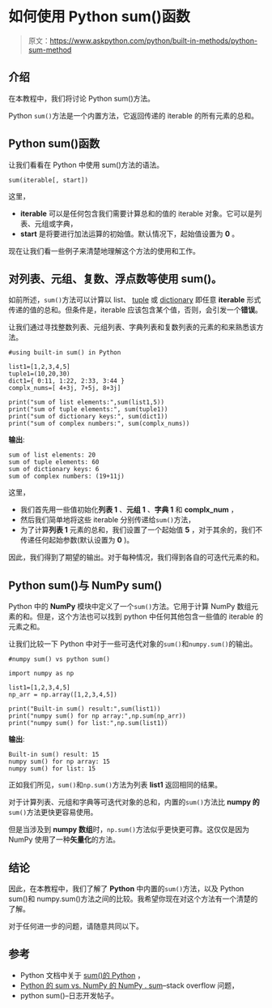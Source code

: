 # 如何使用 Python sum()函数

> 原文：<https://www.askpython.com/python/built-in-methods/python-sum-method>

## 介绍

在本教程中，我们将讨论 Python sum()方法。

Python `sum()`方法是一个内置方法，它返回传递的 iterable 的所有元素的总和。

## Python sum()函数

让我们看看在 Python 中使用 sum()方法的语法。

```
sum(iterable[, start])

```

这里，

*   **iterable** 可以是任何包含我们需要计算总和的值的 iterable 对象。它可以是列表、元组或字典，
*   **start** 是将要进行加法运算的初始值。默认情况下，起始值设置为 **0** 。

现在让我们看一些例子来清楚地理解这个方法的使用和工作。

## 对列表、元组、复数、浮点数等使用 sum()。

如前所述，`sum()`方法可以计算以 list、 [tuple](https://www.askpython.com/python/tuple/python-tuple) 或 [dictionary](https://www.askpython.com/python/dictionary/python-dictionary-dict-tutorial) 即任意 **iterable** 形式传递的值的总和。但条件是，iterable 应该包含某个值，否则，会引发一个**错误**。

让我们通过寻找整数列表、元组列表、字典列表和复数列表的元素的和来熟悉该方法。

```
#using built-in sum() in Python

list1=[1,2,3,4,5]
tuple1=(10,20,30)
dict1={ 0:11, 1:22, 2:33, 3:44 }
complx_nums=[ 4+3j, 7+5j, 8+3j]

print("sum of list elements:",sum(list1,5))
print("sum of tuple elements:", sum(tuple1))
print("sum of dictionary keys:", sum(dict1))
print("sum of complex numbers:", sum(complx_nums))

```

**输出**:

```
sum of list elements: 20
sum of tuple elements: 60
sum of dictionary keys: 6
sum of complex numbers: (19+11j)

```

这里，

*   我们首先用一些值初始化**列表 1** 、**元组 1** 、**字典 1** 和 **complx_num** ，
*   然后我们简单地将这些 iterable 分别传递给`sum()`方法，
*   为了计算**列表 1** 元素的总和，我们设置了一个起始值 **5** ，对于其余的，我们不传递任何起始参数(默认设置为 **0** )。

因此，我们得到了期望的输出。对于每种情况，我们得到各自的可迭代元素的和。

## Python sum()与 NumPy sum()

Python 中的 **NumPy** 模块中定义了一个`sum()`方法。它用于计算 NumPy 数组元素的和。但是，这个方法也可以找到 python 中任何其他包含一些值的 iterable 的元素之和。

让我们比较一下 Python 中对于一些可迭代对象的`sum()`和`numpy.sum()`的输出。

```
#numpy sum() vs python sum()

import numpy as np

list1=[1,2,3,4,5]
np_arr = np.array([1,2,3,4,5])

print("Built-in sum() result:",sum(list1))
print("numpy sum() for np array:",np.sum(np_arr))
print("numpy sum() for list:",np.sum(list1))

```

**输出**:

```
Built-in sum() result: 15
numpy sum() for np array: 15
numpy sum() for list: 15

```

正如我们所见，`sum()`和`np.sum()`方法为列表 **list1** 返回相同的结果。

对于计算列表、元组和字典等可迭代对象的总和，内置的`sum()`方法比 **numpy 的** `sum()`方法更快更容易使用。

但是当涉及到 **numpy 数组**时，`np.sum()`方法似乎更快更可靠。这仅仅是因为 NumPy 使用了一种**矢量化**的方法。

## 结论

因此，在本教程中，我们了解了 **Python** 中内置的`sum()`方法，以及 Python sum()和 numpy.sum()方法之间的比较。我希望你现在对这个方法有一个清楚的了解。

对于任何进一步的问题，请随意共同以下。

## 参考

*   Python 文档中关于 [sum()的 Python](https://docs.python.org/3/library/functions.html#sum) ，
*   [Python 的 sum vs. NumPy 的 NumPy . sum](https://stackoverflow.com/questions/10922231/pythons-sum-vs-numpys-numpy-sum)–stack overflow 问题，
*   python sum()–日志开发帖子。